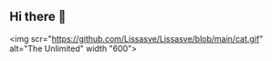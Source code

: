 ## Hi there 👋

<img scr="https://github.com/Lissasve/Lissasve/blob/main/cat.gif" alt="The Unlimited" width "600">
